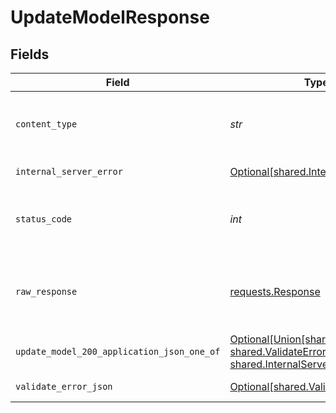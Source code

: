 # UpdateModelResponse


## Fields

| Field                                                                                                                                           | Type                                                                                                                                            | Required                                                                                                                                        | Description                                                                                                                                     |
| ----------------------------------------------------------------------------------------------------------------------------------------------- | ----------------------------------------------------------------------------------------------------------------------------------------------- | ----------------------------------------------------------------------------------------------------------------------------------------------- | ----------------------------------------------------------------------------------------------------------------------------------------------- |
| `content_type`                                                                                                                                  | *str*                                                                                                                                           | :heavy_check_mark:                                                                                                                              | HTTP response content type for this operation                                                                                                   |
| `internal_server_error`                                                                                                                         | [Optional[shared.InternalServerError]](../../models/shared/internalservererror.md)                                                              | :heavy_minus_sign:                                                                                                                              | Something went wrong                                                                                                                            |
| `status_code`                                                                                                                                   | *int*                                                                                                                                           | :heavy_check_mark:                                                                                                                              | HTTP response status code for this operation                                                                                                    |
| `raw_response`                                                                                                                                  | [requests.Response](https://requests.readthedocs.io/en/latest/api/#requests.Response)                                                           | :heavy_minus_sign:                                                                                                                              | Raw HTTP response; suitable for custom response parsing                                                                                         |
| `update_model_200_application_json_one_of`                                                                                                      | [Optional[Union[shared.Model, shared.ValidateErrorJSON, shared.InternalServerError]]](../../models/operations/updatemodel200applicationjson.md) | :heavy_minus_sign:                                                                                                                              | Ok                                                                                                                                              |
| `validate_error_json`                                                                                                                           | [Optional[shared.ValidateErrorJSON]](../../models/shared/validateerrorjson.md)                                                                  | :heavy_minus_sign:                                                                                                                              | Validation Failed                                                                                                                               |
